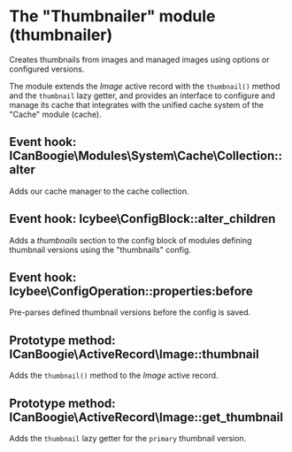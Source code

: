 The "Thumbnailer" module (thumbnailer)
======================================

Creates thumbnails from images and managed images using options or configured versions.

The module extends the _Image_ active record with the `thumbnail()` method and the `thumbnail`
lazy getter, and provides an interface to configure and manage its cache that integrates with the
unified cache system of the "Cache" module (cache).




Event hook: ICanBoogie\Modules\System\Cache\Collection::alter
-------------------------------------------------------------

Adds our cache manager to the cache collection.




Event hook: Icybee\ConfigBlock::alter_children
----------------------------------------------

Adds a _thumbnails_ section to the config block of modules defining thumbnail versions using the
"thumbnails" config.




Event hook: Icybee\ConfigOperation::properties:before
-----------------------------------------------------

Pre-parses defined thumbnail versions before the config is saved.




Prototype method: ICanBoogie\ActiveRecord\Image::thumbnail
----------------------------------------------------------

Adds the `thumbnail()` method to the _Image_ active record.




Prototype method: ICanBoogie\ActiveRecord\Image::get_thumbnail
--------------------------------------------------------------

Adds the `thumbnail` lazy getter for the `primary` thumbnail version.